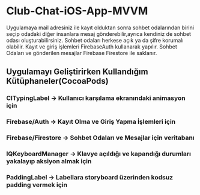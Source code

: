 # Club-Chat-iOS-App-MVVM
Uygulamaya mail adresiniz ile kayıt olduktan sonra sohbet odalarından birini seçip odadaki diğer insanlara mesaj gönderebilir,ayrıca kendiniz de sohbet odası oluşturabilirsiniz.
Sohbet odaları herkese açık ya da şifre korumalı olabilir. Kayıt ve giriş işlemleri FirebaseAuth kullanarak yapılır. Sohbet Odaları ve gönderilen mesajlar Firebase Firestore ile saklanır.

## Uygulamayı Geliştirirken Kullandığım Kütüphaneler(CocoaPods)
### ClTypingLabel -> Kullanıcı karşılama ekranındaki animasyon için
### Firebase/Auth -> Kayıt Olma ve Giriş Yapma İşlemleri için
### Firebase/Firestore -> Sohbet Odaları ve Mesajlar için veritabanı
### IQKeyboardManager -> Klavye açıldığı ve kapandığı durumları yakalayıp aksiyon almak için
### PaddingLabel -> Labellara storyboard üzerinden kodsuz padding vermek için
